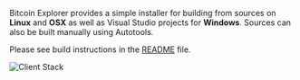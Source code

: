 Bitcoin Explorer provides a simple installer for building from sources on **Linux** and **OSX** as well as Visual Studio projects for **Windows**. Sources can also be built manually using Autotools.

Please see build instructions in the [README](https://github.com/libbitcoin/libbitcoin-explorer/blob/master/README.md) file.

![Client Stack](https://raw.githubusercontent.com/libbitcoin/libbitcoin-build/master/img/client-stack.png)